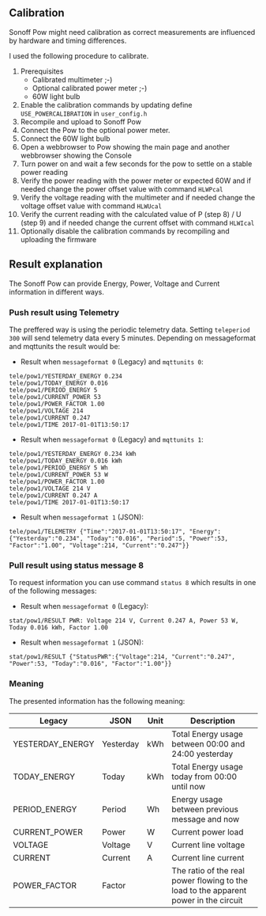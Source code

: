 ## Calibration
Sonoff Pow might need calibration as correct measurements are influenced by hardware and timing differences.

I used the following procedure to calibrate.

1. Prerequisites
    - Calibrated multimeter ;-)
    - Optional calibrated power meter ;-)
    - 60W light bulb
2. Enable the calibration commands by updating define ```USE_POWERCALIBRATION``` in ```user_config.h```
3. Recompile and upload to Sonoff Pow
4. Connect the Pow to the optional power meter.
5. Connect the 60W light bulb
6. Open a webbrowser to Pow showing the main page and another webbrowser showing the Console
7. Turn power on and wait a few seconds for the pow to settle on a stable power reading
8. Verify the power reading with the power meter or expected 60W and if needed change the power offset value with command ```HLWPcal```
9. Verify the voltage reading with the multimeter and if needed change the voltage offset value with command ```HLWUcal```
10. Verify the current reading with the calculated value of P (step 8) / U (step 9) and if needed change the current offset with command ```HLWIcal```
11. Optionally disable the calibration commands by recompiling and uploading the firmware

## Result explanation
The Sonoff Pow can provide Energy, Power, Voltage and Current information in different ways.

### Push result using Telemetry
The preffered way is using the periodic telemetry data. Setting ```teleperiod 300``` will send telemetry data every 5 minutes. Depending on messageformat and mqttunits the result would be:

- Result when ```messageformat 0``` (Legacy) and ```mqttunits 0```: 
```
tele/pow1/YESTERDAY_ENERGY 0.234
tele/pow1/TODAY_ENERGY 0.016
tele/pow1/PERIOD_ENERGY 5
tele/pow1/CURRENT_POWER 53
tele/pow1/POWER_FACTOR 1.00
tele/pow1/VOLTAGE 214
tele/pow1/CURRENT 0.247
tele/pow1/TIME 2017-01-01T13:50:17
```
- Result when ```messageformat 0``` (Legacy) and ```mqttunits 1```:
```
tele/pow1/YESTERDAY_ENERGY 0.234 kWh
tele/pow1/TODAY_ENERGY 0.016 kWh
tele/pow1/PERIOD_ENERGY 5 Wh
tele/pow1/CURRENT_POWER 53 W
tele/pow1/POWER_FACTOR 1.00
tele/pow1/VOLTAGE 214 V
tele/pow1/CURRENT 0.247 A
tele/pow1/TIME 2017-01-01T13:50:17
```
- Result when ```messageformat 1``` (JSON):
```
tele/pow1/TELEMETRY {"Time":"2017-01-01T13:50:17", "Energy":{"Yesterday":"0.234", "Today":"0.016", "Period":5, "Power":53, "Factor":"1.00", "Voltage":214, "Current":"0.247"}}
```

### Pull result using status message 8
To request information you can use command ```status 8``` which results in one of the following messages:

- Result when ```messageformat 0``` (Legacy):
```
stat/pow1/RESULT PWR: Voltage 214 V, Current 0.247 A, Power 53 W, Today 0.016 kWh, Factor 1.00
```
- Result when ```messageformat 1``` (JSON):
```
stat/pow1/RESULT {"StatusPWR":{"Voltage":214, "Current":"0.247", "Power":53, "Today":"0.016", "Factor":"1.00"}}
```

### Meaning
The presented information has the following meaning:

Legacy | JSON | Unit | Description
------ | ---- | ---- | -----------
YESTERDAY_ENERGY | Yesterday | kWh | Total Energy usage between 00:00 and 24:00 yesterday
TODAY_ENERGY | Today | kWh | Total Energy usage today from 00:00 until now
PERIOD_ENERGY | Period | Wh | Energy usage between previous message and now
CURRENT_POWER | Power | W | Current power load
VOLTAGE | Voltage | V | Current line voltage
CURRENT | Current | A | Current line current
POWER_FACTOR | Factor |  | The ratio of the real power flowing to the load to the apparent power in the circuit 
